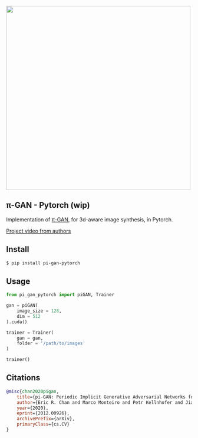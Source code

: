 <img src="./images/diagram.png" width="500px"></img>

## π-GAN - Pytorch (wip)

Implementation of <a href="https://arxiv.org/abs/2012.00926">π-GAN</a>, for 3d-aware image synthesis, in Pytorch.

<a href="https://www.youtube.com/watch?v=0HCdof9BGtw">Project video from authors</a>

## Install

```bash
$ pip install pi-gan-pytorch
```

## Usage

```python
from pi_gan_pytorch import piGAN, Trainer

gan = piGAN(
    image_size = 128,
    dim = 512
).cuda()

trainer = Trainer(
    gan = gan,
    folder = '/path/to/images'
)

trainer()
```

## Citations

```bibtex
@misc{chan2020pigan,
    title={pi-GAN: Periodic Implicit Generative Adversarial Networks for 3D-Aware Image Synthesis}, 
    author={Eric R. Chan and Marco Monteiro and Petr Kellnhofer and Jiajun Wu and Gordon Wetzstein},
    year={2020},
    eprint={2012.00926},
    archivePrefix={arXiv},
    primaryClass={cs.CV}
}
```
